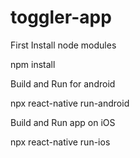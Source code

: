 # toggler-app

First Install node modules

npm install


Build and Run for android

npx react-native run-android


Build and Run app on iOS

npx react-native run-ios
